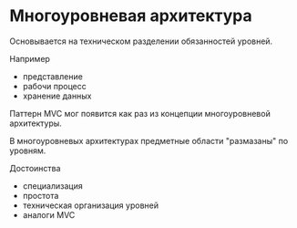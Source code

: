 # Многоуровневая архитектура

Основывается на техническом разделении обязанностей уровней.

Например
- представление
- рабочи процесс
- хранение данных

Паттерн MVC мог появится как раз из концепции многоуровневой архитектуры.

В многоуровневых архитектурах предметные области "размазаны" по уровням.

Достоинства
- специализация
- простота
- техническая организация уровней
- аналоги MVC

